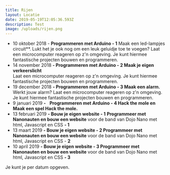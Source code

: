 ```yaml
---
title: Rijen
layout: Locatie
date: 2019-05-19T12:05:36.593Z
description: Test
image: /uploads/rijen.png
---
```

* 10 oktober 2018 - **Programmeren met Arduino - 1** Maak een led-lampjes circuit\*\*. Lukt het je ook nog om een leuk geluidje toe te voegen? Laat een microcomputer reageren op z'n omgeving. Je kunt hiermee fantastische projecten bouwen en programmeren. 
* 14 november 2018 **\- Programmeren met Arduino - 2 Maak je eigen verkeerslicht**\
  Laat een microcomputer reageren op z'n omgeving. Je kunt hiermee fantastische projecten bouwen en programmeren. 
* 19 december 2018 **\- Programmeren met Arduino - 3 Maak een alarm.** Werkt jouw alarm? Laat een microcomputer reageren op z'n omgeving. Je kunt hiermee fantastische projecten bouwen en programmeren. 
* 9 januari 2019 **\-**    **Programmeren met Arduino - 4 Hack the mole en Maak een spel Hack the mole.**  
* 13 februari 2019 **\- Bouw je eigen website - 1** **Programmeer met Nanonauten en bouw een website** voor de band van Dojo Nano met html, Javascript en CSS **\- 1** 
* 13 maart 2019 **\- Bouw je eigen website - 2 Programmeer met Nanonauten en bouw een website** voor de band van Dojo Nano met html, Javascript en CSS - **2**  
* 10 april 2019 **\- Bouw je eigen website - 3 Programmeer met Nanonauten en bouw een website** voor de band van Dojo Nano met html, Javascript en CSS **\- 3**  

Je kunt je per datum opgeven.
